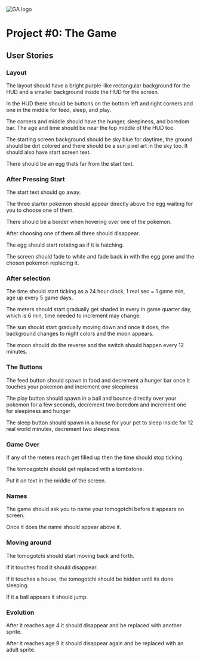 ![GA logo](https://ga-dash.s3.amazonaws.com/production/assets/logo-9f88ae6c9c3871690e33280fcf557f33.png)
# Project #0: The Game

## User Stories

### Layout

The layout should have a bright purple-like rectangular background for the HUD and a smaller background inside the HUD for the screen.

In the HUD there should be buttons on the bottom left and right corners and one in the middle for feed, sleep, and play. 

The corners and middle should have the hunger, sleepiness, and boredom bar. The age and time should be near the top middle of the HUD too. 

The starting screen background should be sky blue for daytime, the ground should be dirt colored and there should be a sun pixel art in the sky too. It should also have start screen text.

There should be an egg thats far from the start text.

### After Pressing Start

The start text should go away.

The three starter pokemon should appear directly above the egg waiting for you to choose one of them.

There should be a border when hovering over one of the pokemon.

After choosing one of them all three should disappear.

The egg should start rotating as if it is hatching.

The screen should fade to white and fade back in with the egg gone and the chosen pokemon replacing it.

### After selection

The time should start ticking as a 24 hour clock, 1 real sec = 1 game min, age up every 5 game days.

The meters should start gradually get shaded in every in game quarter day, which is 6 min, time needed to increment may change.

The sun should start gradually moving down and once it does, the background changes to night colors and the moon appears.

The moon should do the reverse and the switch should happen every 12 minutes.

### The Buttons

The feed button should spawn in food and decrement a hunger bar once it touches your pokemon and increment one sleepiness

The play button should spawn in a ball and bounce directly over your pokemon for a few seconds, decrement two boredom and increment one for sleepiness and hunger

The sleep button should spawn in a house for your pet to sleep inside for 12 real world minutes, decrement two sleepiness

### Game Over

If any of the meters reach get filled up then the time should stop ticking.

The tomoagotchi should get replaced with a tombstone.

Put it on text in the middle of the screen.

### Names

The game should ask you to name your tomogotchi before it appears on screen.

Once it does the name should appear above it.

### Moving around

The tomogotchi should start moving back and forth.

If it touches food it should disappear.

If it touches a house, the tomogotchi should be hidden until its done sleeping.

If it a ball appears it should jump.

### Evolution

After it reaches age 4 it should disappear and be replaced with another sprite.

After it reaches age 9 it should disappear again and be replaced with an adult sprite.
